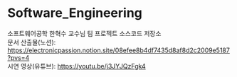 # Software_Engineering
소프트웨어공학 한혁수 교수님 팀 프로젝트 소스코드 저장소<br/>
문서 산출물(노션): https://electronicpassion.notion.site/08efee8b4df7435d8af8d2c2009e5187?pvs=4 <br/>
시연 영상(유튜브): https://youtu.be/j3JYJQzFgk4 <br/>
